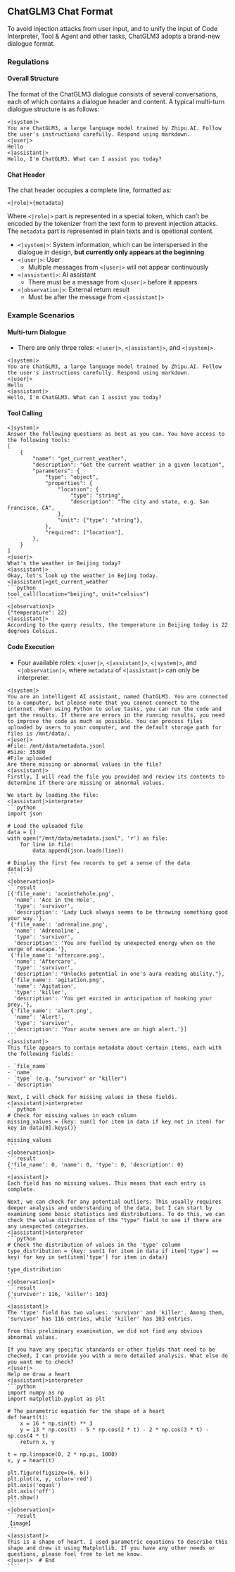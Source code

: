 ## ChatGLM3 Chat Format
To avoid injection attacks from user input, and to unify the input of Code Interpreter, Tool & Agent and other tasks, ChatGLM3 adopts a brand-new dialogue format.

### Regulations
#### Overall Structure
The format of the ChatGLM3 dialogue consists of several conversations, each of which contains a dialogue header and content. A typical multi-turn dialogue structure is as follows:
```text
<|system|>
You are ChatGLM3, a large language model trained by Zhipu.AI. Follow the user's instructions carefully. Respond using markdown.
<|user|>
Hello
<|assistant|>
Hello, I'm ChatGLM3. What can I assist you today?
```

#### Chat Header
The chat header occupies a complete line, formatted as:
```text
<|role|>{metadata}
```
Where `<|role|>` part is represented in a special token,  which can’t be encoded by the tokenizer from the text form to prevent injection attacks. The `metadata` part is represented in plain texts and is opetional content.
* `<|system|>`: System information, which can be interspersed in the dialogue in design, **but currently only appears at the beginning**
* `<|user|>`: User
  - Multiple messages from `<|user|>` will not appear continuously
* `<|assistant|>`: AI assistant
  - There must be a message from `<|user|>` before it appears
* `<|observation|>`: External return result
  - Must be after the message from `<|assistant|>`

### Example Scenarios
#### Multi-turn Dialogue
* There are only three roles: `<|user|>`, `<|assistant|>`, and `<|system|>`.
```text
<|system|>
You are ChatGLM3, a large language model trained by Zhipu.AI. Follow the user's instructions carefully. Respond using markdown.
<|user|>
Hello
<|assistant|>
Hello, I'm ChatGLM3. What can I assist you today?
```

#### Tool Calling
````
<|system|>
Answer the following questions as best as you can. You have access to the following tools:
[
    {
        "name": "get_current_weather",
        "description": "Get the current weather in a given location",
        "parameters": {
            "type": "object",
            "properties": {
                "location": {
                    "type": "string",
                    "description": "The city and state, e.g. San Francisco, CA",
                },
                "unit": {"type": "string"},
            },
            "required": ["location"],
        },
    }
]
<|user|>
What's the weather in Beijing today?
<|assistant|>
Okay, let's look up the weather in Bejing today.
<|assistant|>get_current_weather
```python
tool_call(location="beijing", unit="celsius")
```
<|observation|>
{"temperature": 22}
<|assistant|>
According to the query results, the temperature in Beijing today is 22 degrees Celsius.
````

#### Code Execution
* Four available roles: `<|user|>`, `<|assistant|>`, `<|system|>`, and `<|observation|>`, where `metadata` of `<|assistant|>` can only be interpreter.

`````text
<|system|>
You are an intelligent AI assistant, named ChatGLM3. You are connected to a computer, but please note that you cannot connect to the internet. When using Python to solve tasks, you can run the code and get the results. If there are errors in the running results, you need to improve the code as much as possible. You can process files uploaded by users to your computer, and the default storage path for files is /mnt/data/.
<|user|>
#File: /mnt/data/metadata.jsonl
#Size: 35380
#File uploaded
Are there missing or abnormal values in the file?
<|assistant|>
Firstly, I will read the file you provided and review its contents to determine if there are missing or abnormal values.

We start by loading the file:
<|assistant|>interpreter
```python
import json

# Load the uploaded file
data = []
with open("/mnt/data/metadata.jsonl", 'r') as file:
    for line in file:
        data.append(json.loads(line))

# Display the first few records to get a sense of the data
data[:5]
```
<|observation|>
```result
[{'file_name': 'aceinthehole.png',
  'name': 'Ace in the Hole',
  'type': 'survivor',
  'description': 'Lady Luck always seems to be throwing something good your way.'},
 {'file_name': 'adrenaline.png',
  'name': 'Adrenaline',
  'type': 'survivor',
  'description': 'You are fuelled by unexpected energy when on the verge of escape.'},
 {'file_name': 'aftercare.png',
  'name': 'Aftercare',
  'type': 'survivor',
  'description': "Unlocks potential in one's aura reading ability."},
 {'file_name': 'agitation.png',
  'name': 'Agitation',
  'type': 'killer',
  'description': 'You get excited in anticipation of hooking your prey.'},
 {'file_name': 'alert.png',
  'name': 'Alert',
  'type': 'survivor',
  'description': 'Your acute senses are on high alert.'}]
```
<|assistant|>
This file appears to contain metadata about certain items, each with the following fields:

- `file_name`
- `name`
- `type` (e.g. "survivor" or "killer")
- `description`

Next, I will check for missing values in these fields.
<|assistant|>interpreter
```python
# Check for missing values in each column
missing_values = {key: sum(1 for item in data if key not in item) for key in data[0].keys()}

missing_values
```
<|observation|>
```result
{'file_name': 0, 'name': 0, 'type': 0, 'description': 0}
```
<|assistant|>
Each field has no missing values. This means that each entry is complete.

Next, we can check for any potential outliers. This usually requires deeper analysis and understanding of the data, but I can start by examining some basic statistics and distributions. To do this, we can check the value distribution of the "type" field to see if there are any unexpected categories.
<|assistant|>interpreter
```python
# Check the distribution of values in the 'type' column
type_distribution = {key: sum(1 for item in data if item['type'] == key) for key in set(item['type'] for item in data)}

type_distribution
```
<|observation|>
```result
{'survivor': 116, 'killer': 103}
```
<|assistant|>
The 'type' field has two values: 'survivor' and 'killer'. Among them, 'survivor' has 116 entries, while 'killer' has 103 entries.

From this preliminary examination, we did not find any obvious abnormal values.

If you have any specific standards or other fields that need to be checked, I can provide you with a more detailed analysis. What else do you want me to check?
<|user|>
Help me draw a heart
<|assistant|>interpreter
```python
import numpy as np
import matplotlib.pyplot as plt

# The parametric equation for the shape of a heart
def heart(t):
    x = 16 * np.sin(t) ** 3
    y = 13 * np.cos(t) - 5 * np.cos(2 * t) - 2 * np.cos(3 * t) - np.cos(4 * t)
    return x, y

t = np.linspace(0, 2 * np.pi, 1000)
x, y = heart(t)

plt.figure(figsize=(6, 6))
plt.plot(x, y, color='red')
plt.axis('equal')
plt.axis('off')
plt.show()
```
<|observation|>
```result
【image】
```
<|assistant|>
This is a shape of heart. I used parametric equations to describe this shape and drew it using Matplotlib. If you have any other needs or questions, please feel free to let me know.
<|user|>  # End
````
